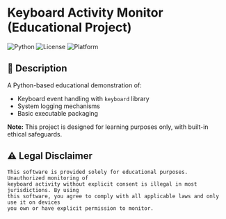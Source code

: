 # Keyboard Activity Monitor (Educational Project)

![Python](https://img.shields.io/badge/Python-3.8%2B-blue)
![License](https://img.shields.io/badge/License-MIT-green)
![Platform](https://img.shields.io/badge/Platform-Windows%2FLinux%2FmacOS-lightgrey)

## 📝 Description
A Python-based educational demonstration of:
- Keyboard event handling with `keyboard` library
- System logging mechanisms
- Basic executable packaging

**Note:** This project is designed for learning purposes only, with built-in ethical safeguards.

## ⚠️ Legal Disclaimer
```text
This software is provided solely for educational purposes. Unauthorized monitoring of 
keyboard activity without explicit consent is illegal in most jurisdictions. By using 
this software, you agree to comply with all applicable laws and only use it on devices 
you own or have explicit permission to monitor.
